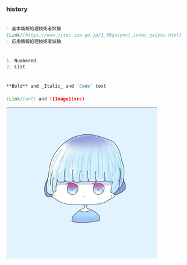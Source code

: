 ### history



```markdown

- 基本情報処理技術者試験
[Link](https://www.jitec.ipa.go.jp/1_08gaiyou/_index_gaiyou.html)
- 応用情報処理技術者試験


1. Numbered
2. List


**Bold** and _Italic_ and `Code` text

[Link](url) and ![Image](src)
```

![Image](rWEES3NS_400x400.jpg)
